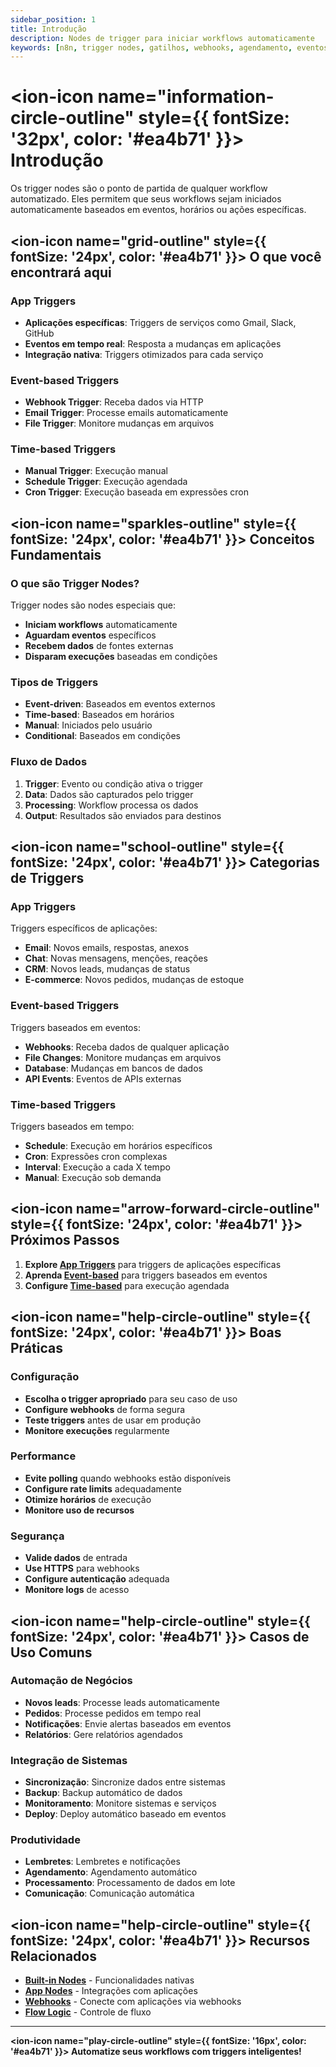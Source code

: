 ```yaml
---
sidebar_position: 1
title: Introdução
description: Nodes de trigger para iniciar workflows automaticamente
keywords: [n8n, trigger nodes, gatilhos, webhooks, agendamento, eventos]
---
```


# <ion-icon name="information-circle-outline" style={{ fontSize: '32px', color: '#ea4b71' }}></ion-icon> Introdução

Os trigger nodes são o ponto de partida de qualquer workflow automatizado. Eles permitem que seus workflows sejam iniciados automaticamente baseados em eventos, horários ou ações específicas.

## <ion-icon name="grid-outline" style={{ fontSize: '24px', color: '#ea4b71' }}></ion-icon> O que você encontrará aqui

### App Triggers
- **Aplicações específicas**: Triggers de serviços como Gmail, Slack, GitHub
- **Eventos em tempo real**: Resposta a mudanças em aplicações
- **Integração nativa**: Triggers otimizados para cada serviço

### Event-based Triggers
- **Webhook Trigger**: Receba dados via HTTP
- **Email Trigger**: Processe emails automaticamente
- **File Trigger**: Monitore mudanças em arquivos

### Time-based Triggers
- **Manual Trigger**: Execução manual
- **Schedule Trigger**: Execução agendada
- **Cron Trigger**: Execução baseada em expressões cron

## <ion-icon name="sparkles-outline" style={{ fontSize: '24px', color: '#ea4b71' }}></ion-icon> Conceitos Fundamentais

### O que são Trigger Nodes?
Trigger nodes são nodes especiais que:

- **Iniciam workflows** automaticamente
- **Aguardam eventos** específicos
- **Recebem dados** de fontes externas
- **Disparam execuções** baseadas em condições

### Tipos de Triggers
- **Event-driven**: Baseados em eventos externos
- **Time-based**: Baseados em horários
- **Manual**: Iniciados pelo usuário
- **Conditional**: Baseados em condições

### Fluxo de Dados
1. **Trigger**: Evento ou condição ativa o trigger
2. **Data**: Dados são capturados pelo trigger
3. **Processing**: Workflow processa os dados
4. **Output**: Resultados são enviados para destinos

## <ion-icon name="school-outline" style={{ fontSize: '24px', color: '#ea4b71' }}></ion-icon> Categorias de Triggers

### App Triggers
Triggers específicos de aplicações:

- **Email**: Novos emails, respostas, anexos
- **Chat**: Novas mensagens, menções, reações
- **CRM**: Novos leads, mudanças de status
- **E-commerce**: Novos pedidos, mudanças de estoque

### Event-based Triggers
Triggers baseados em eventos:

- **Webhooks**: Receba dados de qualquer aplicação
- **File Changes**: Monitore mudanças em arquivos
- **Database**: Mudanças em bancos de dados
- **API Events**: Eventos de APIs externas

### Time-based Triggers
Triggers baseados em tempo:

- **Schedule**: Execução em horários específicos
- **Cron**: Expressões cron complexas
- **Interval**: Execução a cada X tempo
- **Manual**: Execução sob demanda

## <ion-icon name="arrow-forward-circle-outline" style={{ fontSize: '24px', color: '#ea4b71' }}></ion-icon> Próximos Passos

1. **Explore [App Triggers](./app-triggers/)** para triggers de aplicações específicas
2. **Aprenda [Event-based](./event-based/)** para triggers baseados em eventos
3. **Configure [Time-based](./time-based/)** para execução agendada

## <ion-icon name="help-circle-outline" style={{ fontSize: '24px', color: '#ea4b71' }}></ion-icon> Boas Práticas

### Configuração
- **Escolha o trigger apropriado** para seu caso de uso
- **Configure webhooks** de forma segura
- **Teste triggers** antes de usar em produção
- **Monitore execuções** regularmente

### Performance
- **Evite polling** quando webhooks estão disponíveis
- **Configure rate limits** adequadamente
- **Otimize horários** de execução
- **Monitore uso de recursos**

### Segurança
- **Valide dados** de entrada
- **Use HTTPS** para webhooks
- **Configure autenticação** adequada
- **Monitore logs** de acesso

## <ion-icon name="help-circle-outline" style={{ fontSize: '24px', color: '#ea4b71' }}></ion-icon> Casos de Uso Comuns

### Automação de Negócios
- **Novos leads**: Processe leads automaticamente
- **Pedidos**: Processe pedidos em tempo real
- **Notificações**: Envie alertas baseados em eventos
- **Relatórios**: Gere relatórios agendados

### Integração de Sistemas
- **Sincronização**: Sincronize dados entre sistemas
- **Backup**: Backup automático de dados
- **Monitoramento**: Monitore sistemas e serviços
- **Deploy**: Deploy automático baseado em eventos

### Produtividade
- **Lembretes**: Lembretes e notificações
- **Agendamento**: Agendamento automático
- **Processamento**: Processamento de dados em lote
- **Comunicação**: Comunicação automática

## <ion-icon name="help-circle-outline" style={{ fontSize: '24px', color: '#ea4b71' }}></ion-icon> Recursos Relacionados

- **[Built-in Nodes](../builtin-nodes/)** - Funcionalidades nativas
- **[App Nodes](../app-nodes/)** - Integrações com aplicações
- **[Webhooks](../webhooks)** - Conecte com aplicações via webhooks
- **[Flow Logic](../../logica-e-dados/01-flow-logic/)** - Controle de fluxo

---

**<ion-icon name="play-circle-outline" style={{ fontSize: '16px', color: '#ea4b71' }}></ion-icon> Automatize seus workflows com triggers inteligentes!**

